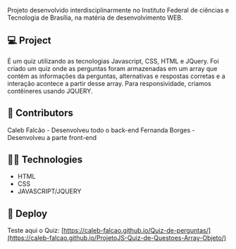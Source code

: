 Projeto desenvolvido interdisciplinarmente no Instituto Federal de ciências e Tecnologia de Brasília, na matéria de desenvolvimento WEB.

## 💻 Project

É um quiz utilizando as tecnologias Javascript, CSS, HTML e JQuery.
Foi criado um quiz onde as perguntas foram armazenadas em um array que contém as informações da perguntas, alternativas e respostas corretas e a interação acontece a partir desse array.
Para responsividade, criamos contêineres usando JQUERY.

## :lantern: Contributors

Caleb Falcão - Desenvolveu todo o back-end
Fernanda Borges - Desenvolveu a parte front-end

## 👨‍💻 Technologies

- HTML
- CSS
- JAVASCRIPT/JQUERY

## 🔮 Deploy

Teste aqui o Quiz: [https://caleb-falcao.github.io/Quiz-de-perguntas/](https://caleb-falcao.github.io/ProjetoJS-Quiz-de-Questoes-Array-Objeto/)
